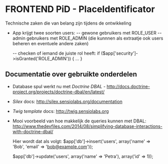 # FRONTEND PiD - PlaceIdentificator
 
Technische zaken die van belang zijn tijdens de ontwikkeling

- App krijgt twee soorten users:
    -- gewone gebruikers met ROLE_USER
    -- admin gebruikers met ROLE_ADMIN (die kunnnen als extraatje ook users beheren en eventuele andere zaken)
    
    -- checken of iemand de juiste rol heeft: if ($app['security']->isGranted('ROLE_ADMIN')) { ... }


##  Documentatie over gebruikte onderdelen   
    
- Database spul werkt nu met *Doctrine DBAL* - http://docs.doctrine-project.org/projects/doctrine-dbal/en/latest/
- *Silex* docs: http://silex.sensiolabs.org/documentation
- *Twig template* docs: http://twig.sensiolabs.org

- Mooi voorbeeld van hoe makkelijk de queries kunnen met DBAL:
    http://www.thedevfiles.com/2014/08/simplifying-database-interactions-with-doctrine-dbal/
    
    Hier wordt dat als volgt:
    $app['db']->insert('users', array('name' => 'Bob', 'email' => 'bob@example.com'));

    $app['db']->update('users', array('name' => 'Petra'), array('id' => 1));